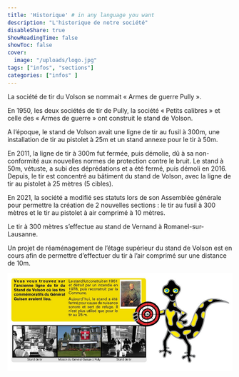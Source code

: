 ```yaml
---
title: 'Historique' # in any language you want
description: "L'historique de notre société"
disableShare: true
ShowReadingTime: false
showToc: false
cover: 
  image: "/uploads/logo.jpg"
tags: ["infos", "sections"]
categories: ["infos" ]
---
```


La société de tir du Volson se nommait « Armes de guerre Pully ».

En 1950, les deux sociétés de tir de Pully, la société « Petits calibres » et celle des « Armes de guerre » ont construit le stand de Volson.

A l’époque, le stand de Volson avait une ligne de tir au fusil à 300m, une installation de tir au pistolet à 25m et un stand annexe pour le tir à 50m.

En 2011, la ligne de tir à 300m fut fermée, puis démolie, dû à sa non-conformité aux nouvelles normes de protection contre le bruit. Le stand à 50m, vétuste, a subi des déprédations et a été fermé, puis démoli en 2016. Depuis, le tir est concentré au bâtiment du stand de Volson, avec la ligne de tir au pistolet à 25 mètres (5 cibles).

En 2021, la société a modifié ses statuts lors de son Assemblée générale pour permettre la création de 2 nouvelles sections : le tir au fusil à 300 mètres et le tir au pistolet à air comprimé à 10 mètres.

Le tir à 300 mètres s’effectue au stand de Vernand à Romanel-sur-Lausanne.

Un projet de réaménagement de l’étage supérieur du stand de Volson est en cours afin de permettre d’effectuer du tir à l’air comprimé sur une distance de 10m.

![Panneau d’information installé près du stand](/uploads/panneau.jpg)
